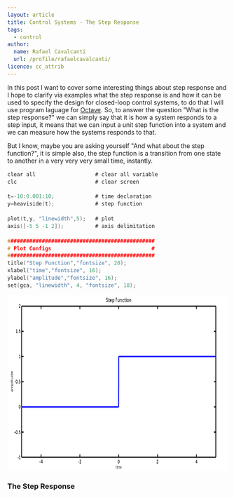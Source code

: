 ```yaml
---
layout: article
title: Control Systems - The Step Response
tags:
  - control
author:
  name: Rafael Cavalcanti
  url: /profile/rafaelcavalcanti/
licence: cc_attrib
---
```


In this post I want to cover some interesting things about step response and I hope to clarify via examples what the step response is and how it can be used to specify the design for closed-loop control systems, to do that I will use program laguage for [Octave](https://www.gnu.org/software/octave/). So, to answer the question "What is the step response?" we can simply say that it is how a system responds to a step input, it means that we can input a unit step function into a system and we can measure how the systems responds to that.

But I know, maybe you are asking yourself "And what about the step function?", it is simple also, the step function is a transition from one state to another in a very very very small time, instantly.

```c
clear all                   # clear all variable
clc                         # clear screen

t=-10:0.001:10;             # time declaration
y=heaviside(t);             # step function

plot(t,y, "linewidth",5);   # plot
axis([-5 5 -1 2]);          # axis delimitation

###############################################
# Plot Configs                                #
###############################################
title("Step Function","fontsize", 20);
xlabel("time","fontsize", 16);
ylabel("amplitude","fontsize", 16);
set(gca, "linewidth", 4, "fontsize", 18);
```

<div style="text-align:center"><img src="/images/posts/00015-A.png" width="600" height="400" /></div>

 
### The Step Response